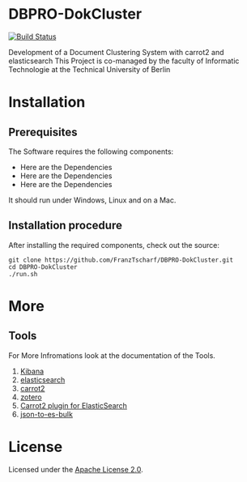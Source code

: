 DBPRO-DokCluster
=======================
[![Build Status](https://travis-ci.org/FranzTscharf/DBPRO-DokCluster.svg?branch=master)](https://travis-ci.org/FranzTscharf/DBPRO-DokCluster)

Development of a Document Clustering System with carrot2 and elasticsearch
This Project is co-managed by the faculty of Informatic Technologie at the Technical University of Berlin

Installation
============

Prerequisites
-------------
The Software requires the following components:

* Here are the Dependencies
* Here are the Dependencies
* Here are the Dependencies

It should run under Windows, Linux and on a Mac.

Installation procedure
----------------------

After installing the required components, check out the source:
```
git clone https://github.com/FranzTscharf/DBPRO-DokCluster.git
cd DBPRO-DokCluster
./run.sh
```

More
====

Tools
----------------------

For More Infromations look at the documentation of the Tools.

1. [Kibana](https://www.elastic.co/products/kibana)
2. [elasticsearch](https://www.elastic.co/)
3. [carrot2](https://project.carrot2.org/)
4. [zotero](https://www.zotero.org/)
5. [Carrot2 plugin for ElasticSearch](https://github.com/carrot2/elasticsearch-carrot2)
6. [json-to-es-bulk](https://github.com/mradamlacey/json-to-es-bulk)


License
=======

Licensed under the [Apache License 2.0](http://www.apache.org/licenses/LICENSE-2.0.html).

